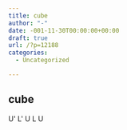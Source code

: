 ```yaml
---
title: cube
author: "-"
date: -001-11-30T00:00:00+00:00
draft: true
url: /?p=12188
categories:
  - Uncategorized

---
```

## cube
U' L' U L U